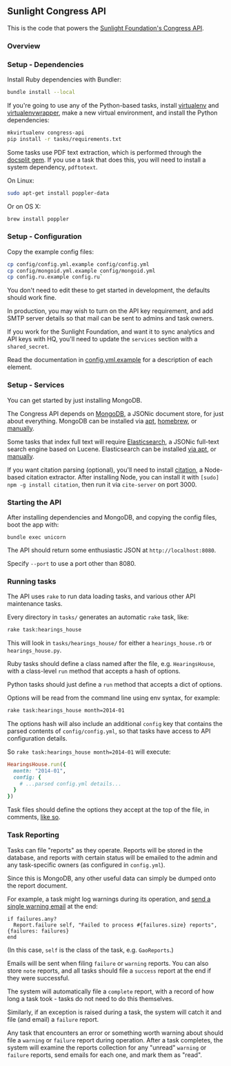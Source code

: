 ## Sunlight Congress API

This is the code that powers the [Sunlight Foundation's Congress API](http://sunlightlabs.github.io/congress/).

### Overview



### Setup - Dependencies

Install Ruby dependencies with Bundler:

```bash
bundle install --local
```

If you're going to use any of the Python-based tasks, install [virtualenv](http://www.virtualenv.org/en/latest/) and [virtualenvwrapper](http://virtualenvwrapper.readthedocs.org/en/latest/), make a new virtual environment, and install the Python dependencies:

```bash
mkvirtualenv congress-api
pip install -r tasks/requirements.txt
```

Some tasks use PDF text extraction, which is performed through the [docsplit gem](http://documentcloud.github.com/docsplit/). If you use a task that does this, you will need to install a system dependency, `pdftotext`.

On Linux:

```bash
sudo apt-get install poppler-data
```

Or on OS X:

```bash
brew install poppler
```

### Setup - Configuration

Copy the example config files:

```bash
cp config/config.yml.example config/config.yml
cp config/mongoid.yml.example config/mongoid.yml
cp config.ru.example config.ru`
```

You don't need to edit these to get started in development, the defaults should work fine.

In production, you may wish to turn on the API key requirement, and add SMTP server details so that mail can be sent to admins and task owners.

If you work for the Sunlight Foundation, and want it to sync analytics and API keys with HQ, you'll need to update the `services` section with a `shared_secret`.

Read the documentation in [config.yml.example](config/config.yml.example) for a description of each element.


### Setup - Services

You can get started by just installing MongoDB.

The Congress API depends on [MongoDB](http://www.mongodb.org/), a JSONic document store, for just about everything. MongoDB can be installed via [apt](http://docs.mongodb.org/manual/tutorial/install-mongodb-on-ubuntu/), [homebrew](http://docs.mongodb.org/manual/tutorial/install-mongodb-on-os-x/), or [manually](http://docs.mongodb.org/manual/tutorial/install-mongodb-on-linux/).

Some tasks that index full text will require [Elasticsearch](http://elasticsearch.org/), a JSONic full-text search engine based on Lucene. Elasticsearch can be installed [via apt](http://www.elasticsearch.org/blog/apt-and-yum-repositories/), or [manually](http://www.elasticsearch.org/overview/elkdownloads/).

If you want citation parsing (optional), you'll need to install [citation](https://github.com/unitedstates/citation), a Node-based citation extractor. After installing Node, you can install it with `[sudo] npm -g install citation`, then run it via `cite-server` on port 3000.


### Starting the API

After installing dependencies and MongoDB, and copying the config files, boot the app with:

```
bundle exec unicorn
```

The API should return some enthusiastic JSON at `http://localhost:8080`.

Specify `--port` to use a port other than 8080.

### Running tasks

The API uses `rake` to run data loading tasks, and various other API maintenance tasks.

Every directory in `tasks/` generates an automatic `rake` task, like:

```bash
rake task:hearings_house
```

This will look in `tasks/hearings_house/` for either a `hearings_house.rb` or `hearings_house.py`.

Ruby tasks should define a class named after the file, e.g. `HearingsHouse`, with a class-level `run` method that accepts a hash of options.

Python tasks should just define a `run` method that accepts a dict of options.

Options will be read from the command line using env syntax, for example:

```bash
rake task:hearings_house month=2014-01
```

The options hash will also include an additional `config` key that contains the parsed contents of `config/config.yml`, so that tasks have access to API configuration details.

So `rake task:hearings_house month=2014-01` will execute:

```ruby
HearingsHouse.run({
  month: "2014-01",
  config: {
    # ...parsed config.yml details...
  }
})
```

Task files should define the options they accept at the top of the file, in comments, [like so](https://github.com/sunlightlabs/congress/blob/master/tasks/gao_reports/gao_reports.rb#L6-L11).

### Task Reporting

Tasks can file "reports" as they operate. Reports will be stored in the database, and reports with certain status will be emailed to the admin and any task-specific owners (as configured in `config.yml`).

Since this is MongoDB, any other useful data can simply be dumped onto the report document.

For example, a task might log warnings during its operation, and [send a single warning email](https://github.com/sunlightlabs/congress/blob/master/tasks/gao_reports/gao_reports.rb#L180-L182) at the end:

```
if failures.any?
  Report.failure self, "Failed to process #{failures.size} reports", {failures: failures}
end
```

(In this case, `self` is the class of the task, e.g. `GaoReports`.)

Emails will be sent when filing `failure` or `warning` reports. You can also store `note` reports, and all tasks should file a `success` report at the end if they were successful.

The system will automatically file a `complete` report, with a record of how long a task took - tasks do not need to do this themselves.

Similarly, if an exception is raised during a task, the system will catch it and file (and email) a `failure` report.

Any task that encounters an error or something worth warning about should file a `warning` or `failure` report during operation. After a task completes, the system will examine the reports collection for any "unread" `warning` or `failure` reports, send emails for each one, and mark them as "read".